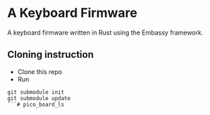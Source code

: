 # A Keyboard Firmware

A keyboard firmware written in Rust using the Embassy framework.

## Cloning instruction

- Clone this repo
- Run
```
git submodule init
git submodule update
```# pico_board_ls

